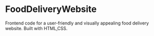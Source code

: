 # FoodDeliveryWebsite
 Frontend code for a user-friendly and visually appealing food delivery website.
 Built with HTML,CSS.
 
